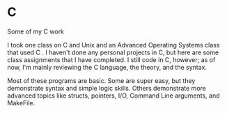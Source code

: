 # C
Some of my C work

I took one class on C and Unix and an Advanced Operating Systems class that used C . I haven't done any personal projects in C, but here are some class assignments that I have completed. I still code in C, however; as of now, I'm mainly reviewing the C language, the theory, and the syntax. 

Most of these programs are basic. Some are super easy, but they demonstrate syntax and simple logic skills. Others demonstrate more advanced topics like structs, pointers, I/O, Command Line arguments, and MakeFile.
